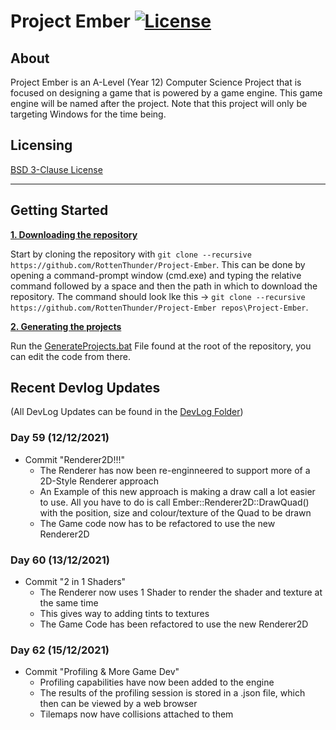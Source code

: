 # Project Ember [![License](https://img.shields.io/github/license/RottenThunder/Project-Ember.svg)](https://github.com/RottenThunder/Project-Ember/blob/master/LICENSE)

## About
Project Ember is an A-Level (Year 12) Computer Science Project that is focused on designing a game that is powered by a game engine. This game engine will be named after the project. Note that this project will only be targeting Windows for the time being.

## Licensing
[BSD 3-Clause License](https://github.com/RottenThunder/Project-Ember/blob/master/LICENSE)

***

## Getting Started
<ins>**1. Downloading the repository**</ins>

Start by cloning the repository with `git clone --recursive https://github.com/RottenThunder/Project-Ember`. This can be done by opening a command-prompt window (cmd.exe) and typing the relative command followed by a space and then the path in which to download the repository. The command should look lke this -> `git clone --recursive https://github.com/RottenThunder/Project-Ember repos\Project-Ember`.

<ins>**2. Generating the projects**</ins>

Run the [GenerateProjects.bat](https://github.com/RottenThunder/Project-Ember/blob/master/GenerateProjects.bat) File found at the root of the repository, you can edit the code from there.

## Recent Devlog Updates
(All DevLog Updates can be found in the [DevLog Folder](https://github.com/RottenThunder/Project-Ember/tree/master/DevLog))

### Day 59 (12/12/2021)
- Commit "Renderer2D!!!"
    - The Renderer has now been re-enginneered to support more of a 2D-Style Renderer approach
    - An Example of this new approach is making a draw call a lot easier to use. All you have to do is call Ember::Renderer2D::DrawQuad() with the position, size and colour/texture of the Quad to be drawn
    - The Game code now has to be refactored to use the new Renderer2D

### Day 60 (13/12/2021)
- Commit "2 in 1 Shaders"
    - The Renderer now uses 1 Shader to render the shader and texture at the same time
    - This gives way to adding tints to textures
    - The Game Code has been refactored to use the new Renderer2D

### Day 62 (15/12/2021)
- Commit "Profiling & More Game Dev"
    - Profiling capabilities have now been added to the engine
    - The results of the profiling session is stored in a .json file, which then can be viewed by a web browser
    - Tilemaps now have collisions attached to them